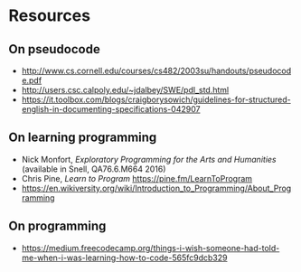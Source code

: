 # Resources

## On pseudocode

* http://www.cs.cornell.edu/courses/cs482/2003su/handouts/pseudocode.pdf
* http://users.csc.calpoly.edu/~jdalbey/SWE/pdl_std.html
* https://it.toolbox.com/blogs/craigborysowich/guidelines-for-structured-english-in-documenting-specifications-042907


## On learning programming

* Nick Monfort, _Exploratory Programming for the Arts and Humanities_ (available in Snell, QA76.6.M664 2016)
* Chris Pine, _Learn to Program_ https://pine.fm/LearnToProgram
* <https://en.wikiversity.org/wiki/Introduction_to_Programming/About_Programming>


## On programming

* https://medium.freecodecamp.org/things-i-wish-someone-had-told-me-when-i-was-learning-how-to-code-565fc9dcb329
